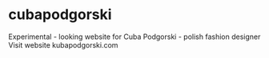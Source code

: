 # cubapodgorski
Experimental - looking website for Cuba Podgorski - polish fashion designer
Visit website kubapodgorski.com
